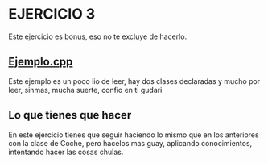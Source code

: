 # EJERCICIO 3


Este ejercicio es bonus, eso no te excluye de hacerlo.</br>

## [Ejemplo.cpp](/ejercicio_2/ejemplo.cpp)
Este ejemplo es un poco lio de leer, hay dos clases declaradas y mucho por leer, sinmas, mucha suerte, confio en ti gudari

## Lo que tienes que hacer
En este ejercicio tienes que seguir haciendo lo mismo que en los anteriores con la clase de Coche, pero hacelos mas guay, aplicando conocimientos, intentando hacer las cosas chulas.</br>